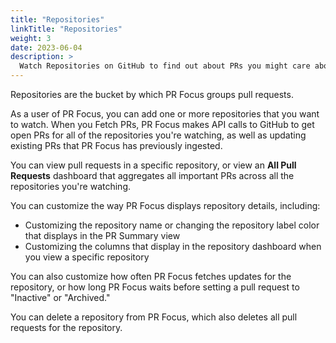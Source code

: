 ```yaml
---
title: "Repositories"
linkTitle: "Repositories"
weight: 3
date: 2023-06-04
description: >
  Watch Repositories on GitHub to find out about PRs you might care about. View all incoming PRs in those repos, and decide whether to watch or ignore them.
---
```


Repositories are the bucket by which PR Focus groups pull requests.

As a user of PR Focus, you can add one or more repositories that you want to watch. When you Fetch PRs, PR Focus makes API calls to GitHub to get open PRs for all of the repositories you're watching, as well as updating existing PRs that PR Focus has previously ingested.

You can view pull requests in a specific repository, or view an **All Pull Requests** dashboard that aggregates all important PRs across all the repositories you're watching.

You can customize the way PR Focus displays repository details, including:
- Customizing the repository name or changing the repository label color that displays in the PR Summary view
- Customizing the columns that display in the repository dashboard when you view a specific repository

You can also customize how often PR Focus fetches updates for the repository, or how long PR Focus waits before setting a pull request to "Inactive" or "Archived."

You can delete a repository from PR Focus, which also deletes all pull requests for the repository.
